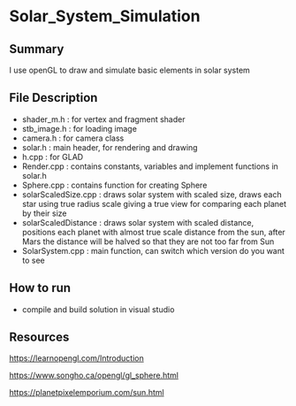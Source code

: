 # Solar_System_Simulation

## Summary

I use openGL to draw and simulate basic elements in solar system

## File Description
- shader_m.h : for vertex and fragment shader
- stb_image.h : for loading image
- camera.h : for camera class
- solar.h : main header, for rendering and drawing
- h.cpp : for GLAD
- Render.cpp : contains constants, variables and implement functions in solar.h
- Sphere.cpp : contains function for creating Sphere
- solarScaledSize.cpp : draws solar system with scaled size, draws each star using true radius scale giving a true view for comparing each planet by their size
- solarScaledDistance : draws solar system with scaled distance, positions each planet with almost true scale distance from the sun, after Mars the distance will be halved so that they are not too far from Sun
- SolarSystem.cpp : main function, can switch which version do you want to see

## How to run

- compile and build solution in visual studio

## Resources

https://learnopengl.com/Introduction

https://www.songho.ca/opengl/gl_sphere.html

https://planetpixelemporium.com/sun.html